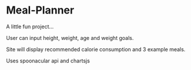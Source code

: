 # Meal-Planner

A little fun project...

User can input height, weight, age and weight goals.

Site will display recommended calorie consumption and 3 example meals.

Uses spoonacular api and chartsjs
